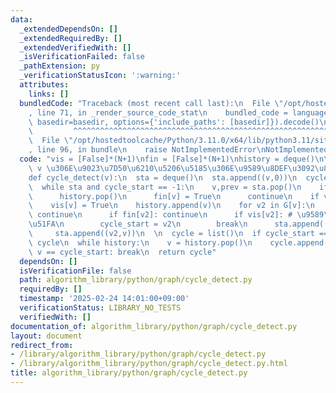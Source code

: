 ```yaml
---
data:
  _extendedDependsOn: []
  _extendedRequiredBy: []
  _extendedVerifiedWith: []
  _isVerificationFailed: false
  _pathExtension: py
  _verificationStatusIcon: ':warning:'
  attributes:
    links: []
  bundledCode: "Traceback (most recent call last):\n  File \"/opt/hostedtoolcache/Python/3.11.0/x64/lib/python3.11/site-packages/onlinejudge_verify/documentation/build.py\"\
    , line 71, in _render_source_code_stat\n    bundled_code = language.bundle(stat.path,\
    \ basedir=basedir, options={'include_paths': [basedir]}).decode()\n          \
    \         ^^^^^^^^^^^^^^^^^^^^^^^^^^^^^^^^^^^^^^^^^^^^^^^^^^^^^^^^^^^^^^^^^^^^^^^^^^^^^^^^^\n\
    \  File \"/opt/hostedtoolcache/Python/3.11.0/x64/lib/python3.11/site-packages/onlinejudge_verify/languages/python.py\"\
    , line 96, in bundle\n    raise NotImplementedError\nNotImplementedError\n"
  code: "vis = [False]*(N+1)\nfin = [False]*(N+1)\nhistory = deque()\n\n# \u9802\u70B9\
    \ v \u306E\u9023\u7D50\u6210\u5206\u5185\u306E\u9589\u8DEF\u3092\u8FD4\u3059\n\
    def cycle_detect(v):\n  sta = deque()\n  sta.append((v,0))\n  cycle_start = -1\n\
    \  while sta and cycle_start == -1:\n    v,prev = sta.pop()\n    if prev == -1:\n\
    \      history.pop()\n      fin[v] = True\n      continue\n    if vis[v]: continue\n\
    \    vis[v] = True\n    history.append(v)\n    for v2 in G[v]:\n      if v2==prev:\
    \ continue\n      if fin[v2]: continue\n      if vis[v2]: # \u9589\u8DEF\u691C\
    \u51FA\n        cycle_start = v2\n        break\n      sta.append((v2,-1))\n \
    \     sta.append((v2,v))\n  \n  cycle = list()\n  if cycle_start == -1: return\
    \ cycle\n  while history:\n    v = history.pop()\n    cycle.append(v)\n    if\
    \ v == cycle_start: break\n  return cycle"
  dependsOn: []
  isVerificationFile: false
  path: algorithm_library/python/graph/cycle_detect.py
  requiredBy: []
  timestamp: '2025-02-24 14:01:00+09:00'
  verificationStatus: LIBRARY_NO_TESTS
  verifiedWith: []
documentation_of: algorithm_library/python/graph/cycle_detect.py
layout: document
redirect_from:
- /library/algorithm_library/python/graph/cycle_detect.py
- /library/algorithm_library/python/graph/cycle_detect.py.html
title: algorithm_library/python/graph/cycle_detect.py
---
```

